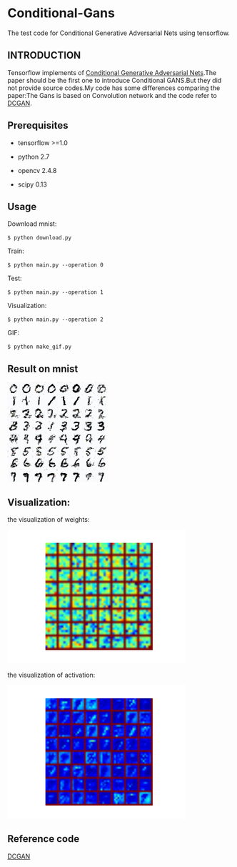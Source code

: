 # Conditional-Gans
The test code for Conditional Generative Adversarial Nets using tensorflow.

## INTRODUCTION

Tensorflow implements of [Conditional Generative Adversarial Nets](https://arxiv.org/abs/1411.1784).The paper should be the first one to introduce Conditional GANS.But they did not provide source codes.My code has some differences comparing the paper:The Gans is based on Convolution network and the code refer to [DCGAN](https://github.com/carpedm20/DCGAN-tensorflow).

## Prerequisites

- tensorflow >=1.0

- python 2.7

- opencv 2.4.8

- scipy 0.13

## Usage

  Download mnist:
  
    $ python download.py
  
  Train:
  
    $ python main.py --operation 0
  
  Test:
  
    $ python main.py --operation 1
  
  Visualization:
  
    $ python main.py --operation 2
    
  GIF:
  
    $ python make_gif.py
  
## Result on mnist

![](images/result.gif)


## Visualization:


the visualization of weights:

![](images/weights.png)

the visualization of activation:

![](images/activations.png)


## Reference code

[DCGAN](https://github.com/carpedm20/DCGAN-tensorflow)
